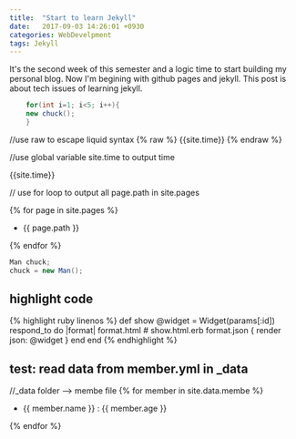 ```yaml
---
title:  "Start to learn Jekyll"
date:   2017-09-03 14:26:01 +0930
categories: WebDevelpment
tags: Jekyll
---
```


It's the second week of this semester and a logic time to start building my personal blog. Now I'm begining with github pages and jekyll. This post is about tech issues of learning jekyll.

<!-- more -->

```java
	for(int i=1; i<5; i++){
	new chuck();
	}
```

//use raw to escape liquid syntax
{% raw %}
{{site.time}}
{% endraw %}

//use global variable site.time to output time

{{site.time}}

// use for loop to output all page.path in site.pages

{% for page in site.pages %}
<ul>
  <li>{{ page.path }}</li>
</ul>
{% endfor %}

```java
Man chuck;
chuck = new Man();
```

highlight code
---------

{% highlight ruby linenos %}
def show
  @widget = Widget(params[:id])
  respond_to do |format|
    format.html # show.html.erb
    format.json { render json: @widget }
  end
end
{% endhighlight %}

test: read data from member.yml in _data
-------------
//_data folder --> membe file
{% for member in site.data.membe %}
<ul>
  <li>{{ member.name }} : {{ member.age }}</li>
</ul>
{% endfor %}

<div id="mountNode" width="100%"></div>
<script>/*Fixing iframe window.innerHeight 0 issue in Safari*/document.body.clientHeight;</script>
<script src="https://gw.alipayobjects.com/os/antv/assets/g2/3.0.4/g2.min.js"></script>
<script src="https://gw.alipayobjects.com/os/antv/assets/data-set/0.8.5/data-set.min.js"></script>
<script src="https://gw.alipayobjects.com/os/antv/assets/lib/jquery-3.2.1.min.js"></script>
<script src="https://gw.alipayobjects.com/os/antv/assets/lib/lodash-4.17.4.min.js"></script>
<script>
    function getTextAttrs(cfg) {
        return _.assign({}, {
            fillOpacity: cfg.opacity,
            fontSize: cfg.origin._origin.size,
            rotate: cfg.origin._origin.rotate,
            text: cfg.origin._origin.text,
            textAlign: 'center',
            fontFamily: cfg.origin._origin.font,
            fill: cfg.color,
            textBaseline: 'Alphabetic'
        }, cfg.style);
    }

    // 给point注册一个词云的shape
    G2.Shape.registerShape('point', 'cloud', {
        drawShape(cfg, container) {
            const attrs = getTextAttrs(cfg);
            return container.addShape('text', {
                attrs: _.assign(attrs, {
                    x: cfg.x,
                    y: cfg.y
                })
            });
        }
    });
    $.getJSON('/assets/data/word_count.json', data => {
        const dv = new DataSet.View().source(data);
        const range = dv.range('value');
        const min = range[0];
        const max = range[1];
        dv.transform({
            type: 'tag-cloud',
            fields: ['x', 'value'],
            size: [window.innerWidth, window.innerHeight],
            font: 'Verdana',
            padding: 0,
            timeInterval: 5000, // max execute time
            rotate() {
                let random = ~~(Math.random() * 4) % 4;
                if (random == 2) {
                    random = 0;
                }
                return random * 90; // 0, 90, 270
            },
            fontSize(d) {
                if (d.value) {
                    return ((d.value - min) / (max - min)) * (80 - 24) + 24;
                }
                return 0;
            }
        });
        const chart = new G2.Chart({
            container: 'mountNode',
            width: 1000,
            height: 800,
            padding: 0,
        });
        chart.source(dv, {
            x: {nice: false},
            y: {nice: false}
        });
        chart.legend(false);
        chart.axis(false);
        chart.tooltip({
            showTitle: false
        });
        chart.coord().reflect();
        chart.point()
            .position('x*y')
            .color('category')
            .shape('cloud')
            .tooltip('value*category');
        chart.render();
    });
</script>
